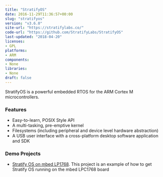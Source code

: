 ```yaml
---
title: "StratifyOS"
date: 2016-11-29T11:36:57+00:00
slug: "stratifyos"
version: "v3.6.0"
site-url: "https://stratifylabs.co/"
code-url: "https://github.com/StratifyLabs/StratifyOS"
last-updated: "2018-04-20"
licenses: 
- GPL
platforms:
- ARM
components:
- None
libraries:
- None
draft: false
---
```

StratifyOS is a powerful embedded RTOS for the ARM Cortex M microcontrollers.

<!--more-->

### Features
- Easy-to-learn, POSIX Style API
- A multi-tasking, pre-emptive kernel
- Filesystems (including peripheral and device level hardware abstraction)
- A USB user interface with a cross-platform desktop software application and SDK


### Demo Projects
- [Stratify OS on mbed LP1768](https://www.hackster.io/tgil/stratity-os-running-on-mbed-lpc1768-1679d7). This project is an example of how to get Stratify OS running on the mbed LPC1768 board
